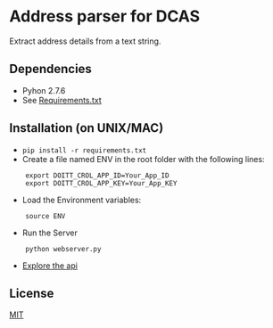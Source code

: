# Address parser for DCAS

Extract address details from a text string.

## Dependencies

  * Pyhon 2.7.6
  * See [Requirements.txt](https://goo.gl/QByJUu)

## Installation (on UNIX/MAC)
 * ```pip install -r requirements.txt```
 * Create a file named ENV in the root folder with the following lines:
```
    export DOITT_CROL_APP_ID=Your_App_ID
    export DOITT_CROL_APP_KEY=Your_App_KEY
```
 * Load the Environment variables:

```
    source ENV
```
* Run the Server
```
    python webserver.py
```
* [Explore the api](http://localhost:5000/api)

## License
[MIT](LICENSE)
